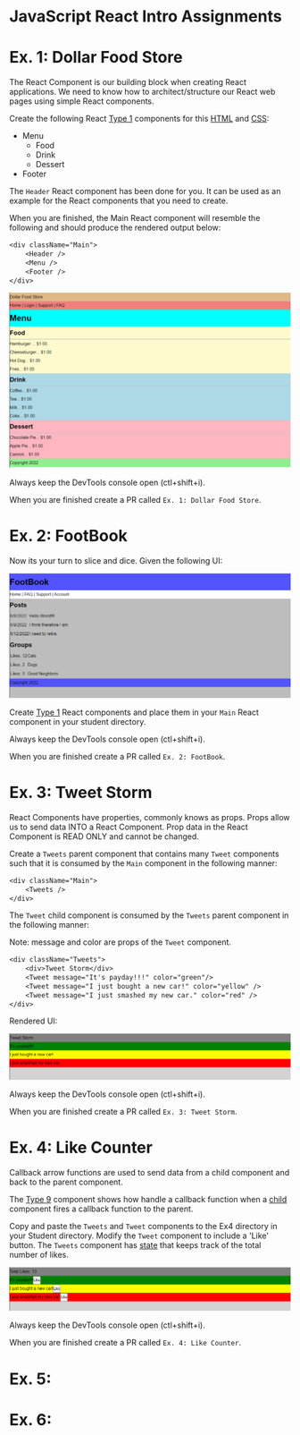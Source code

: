 # JavaScript React Intro Assignments

# Ex. 1: Dollar Food Store
The React Component is our building block when creating React applications.  We need to know how to architect/structure our React web pages using simple React components.

Create the following React [Type 1](https://gitlab.com/mburolla/javascript-react-starter/-/blob/main/component-types.md) components for this [HTML](./src/TODO/DollarStore/index.html) and [CSS](./src/TODO/DollarStore/style.css):

- Menu
    - Food
    - Drink
    - Dessert
- Footer

The `Header` React component has been done for you.  It can be used as an example for the React components that you need to create.

When you are finished, the Main React component will resemble the following and should produce the rendered output below:

```
<div className="Main">
    <Header />
    <Menu />
    <Footer />
</div>
```

![](./docs/ex1.png)

Always keep the DevTools console open (ctl+shift+i).

When you are finished create a PR called `Ex. 1: Dollar Food Store`.

# Ex. 2: FootBook
Now its your turn to slice and dice.  Given the following UI:

![](./docs/ex2.png)

Create [Type 1](https://gitlab.com/mburolla/javascript-react-starter/-/blob/main/component-types.md) React components and place them in your `Main` React component in your student directory.

Always keep the DevTools console open (ctl+shift+i).

When you are finished create a PR called `Ex. 2: FootBook`.

# Ex. 3: Tweet Storm 
React Components have properties, commonly knows as props.  Props allow us to send data INTO a React Component.  Prop data in the React Component is READ ONLY and cannot be changed.

Create a `Tweets` parent component that contains many `Tweet` components such that it is consumed by the `Main` component in the following manner:

```
<div className="Main">
    <Tweets />
</div>
```

The `Tweet` child component is consumed by the `Tweets` parent component in the following manner:

Note: message and color are props of the `Tweet` component.

```
<div className="Tweets">
    <div>Tweet Storm</div>
    <Tweet message="It's payday!!!" color="green"/>
    <Tweet message="I just bought a new car!" color="yellow" />
    <Tweet message="I just smashed my new car." color="red" />
</div>
```

Rendered UI:

![](./docs/ex3.png)

Always keep the DevTools console open (ctl+shift+i).

When you are finished create a PR called `Ex. 3: Tweet Storm`.

# Ex. 4: Like Counter
Callback arrow functions are used to send data from a child component and back to the parent component.

The [Type 9](https://gitlab.com/mburolla/javascript-react-starter/-/blob/main/src/comps/Type9.js) component shows how handle a callback function when a [child](https://gitlab.com/mburolla/javascript-react-starter/-/blob/main/src/comps/Child.js) component fires a callback function to the parent.

Copy and paste the `Tweets` and `Tweet` components to the Ex4 directory in your Student directory.  Modify the `Tweet` component to include a 'Like' button.  The `Tweets` component has [state](https://gitlab.com/mburolla/javascript-react-starter/-/blob/main/src/comps/Type9.js#L8) that keeps track of the total number of likes. 

![](./docs/ex4.png)

Always keep the DevTools console open (ctl+shift+i).

When you are finished create a PR called `Ex. 4: Like Counter`.

# Ex. 5:

# Ex. 6:
